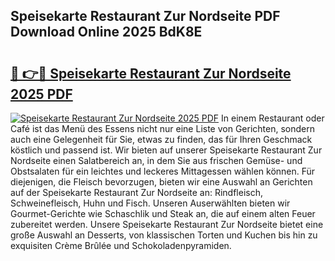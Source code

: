 ## Speisekarte Restaurant Zur Nordseite PDF Download Online 2025 BdK8E

# <h2><a href="http://gcbeqit.nevu.top/?p=Speisekarte+Restaurant+Zur+Nordseite">🔗 👉🔴 Speisekarte Restaurant Zur Nordseite 2025 PDF</a></h2>

[![Speisekarte Restaurant Zur Nordseite 2025 PDF](https://i.imgur.com/dBaPXMq.png)](http://gcbeqit.nevu.top/?p=Speisekarte+Restaurant+Zur+Nordseite)
In einem Restaurant oder Café ist das Menü des Essens nicht nur eine Liste von Gerichten, sondern auch eine Gelegenheit für Sie, etwas zu finden, das für Ihren Geschmack köstlich und passend ist. Wir bieten auf unserer Speisekarte Restaurant Zur Nordseite einen Salatbereich an, in dem Sie aus frischen Gemüse- und Obstsalaten für ein leichtes und leckeres Mittagessen wählen können. Für diejenigen, die Fleisch bevorzugen, bieten wir eine Auswahl an Gerichten auf der Speisekarte Restaurant Zur Nordseite an: Rindfleisch, Schweinefleisch, Huhn und Fisch. Unseren Auserwählten bieten wir Gourmet-Gerichte wie Schaschlik und Steak an, die auf einem alten Feuer zubereitet werden. Unsere Speisekarte Restaurant Zur Nordseite bietet eine große Auswahl an Desserts, von klassischen Torten und Kuchen bis hin zu exquisiten Crème Brûlée und Schokoladenpyramiden.
